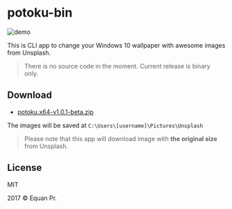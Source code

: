 # potoku-bin

![demo](https://github.com/junwatu/potoku-bin/raw/master/demo.gif)

This is CLI app to change your Windows 10 wallpaper with awesome images from Unsplash.

> There is no source code in the moment. Current release is binary only.

## Download

- [potoku.x64-v1.0.1-beta.zip](https://github.com/junwatu/potoku-bin/releases/download/1.0.1-beta/potoku.x64-v1.0.1-beta.zip)

The images will be saved at `C:\Users\[username]\Pictures\Unsplash`

> Please note that this app will download image with **the original size** from Unsplash.

## License

MIT

2017 © Equan Pr. 
